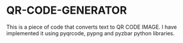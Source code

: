 # QR-CODE-GENERATOR
This is a piece of code that converts text to QR CODE IMAGE. I have implemented it using pyqrcode, pypng and pyzbar python libraries.
